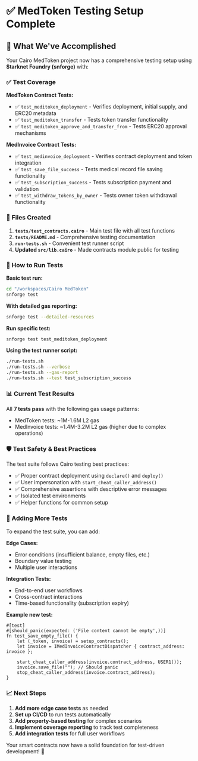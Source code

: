 # ✅ MedToken Testing Setup Complete

## 🎯 What We've Accomplished

Your Cairo MedToken project now has a comprehensive testing setup using **Starknet Foundry (snforge)** with:

### ✅ Test Coverage

**MedToken Contract Tests:**
- ✅ `test_meditoken_deployment` - Verifies deployment, initial supply, and ERC20 metadata
- ✅ `test_meditoken_transfer` - Tests token transfer functionality
- ✅ `test_meditoken_approve_and_transfer_from` - Tests ERC20 approval mechanisms

**MedInvoice Contract Tests:**
- ✅ `test_medinvoice_deployment` - Verifies contract deployment and token integration
- ✅ `test_save_file_success` - Tests medical record file saving functionality
- ✅ `test_subscription_success` - Tests subscription payment and validation
- ✅ `test_withdraw_tokens_by_owner` - Tests owner token withdrawal functionality

### 📁 Files Created

1. **`tests/test_contracts.cairo`** - Main test file with all test functions
2. **`tests/README.md`** - Comprehensive testing documentation
3. **`run-tests.sh`** - Convenient test runner script
4. **Updated `src/lib.cairo`** - Made contracts module public for testing

### 🚀 How to Run Tests

**Basic test run:**
```bash
cd "/workspaces/Cairo MedToken"
snforge test
```

**With detailed gas reporting:**
```bash
snforge test --detailed-resources
```

**Run specific test:**
```bash
snforge test test_meditoken_deployment
```

**Using the test runner script:**
```bash
./run-tests.sh
./run-tests.sh --verbose
./run-tests.sh --gas-report
./run-tests.sh --test test_subscription_success
```

### 📊 Current Test Results

All **7 tests pass** with the following gas usage patterns:
- MedToken tests: ~1M-1.6M L2 gas
- MedInvoice tests: ~1.4M-3.2M L2 gas (higher due to complex operations)

### 🛡️ Test Safety & Best Practices

The test suite follows Cairo testing best practices:
- ✅ Proper contract deployment using `declare()` and `deploy()`
- ✅ User impersonation with `start_cheat_caller_address()`
- ✅ Comprehensive assertions with descriptive error messages
- ✅ Isolated test environments
- ✅ Helper functions for common setup

### 🔄 Adding More Tests

To expand the test suite, you can add:

**Edge Cases:**
- Error conditions (insufficient balance, empty files, etc.)
- Boundary value testing
- Multiple user interactions

**Integration Tests:**
- End-to-end user workflows
- Cross-contract interactions
- Time-based functionality (subscription expiry)

**Example new test:**
```cairo
#[test]
#[should_panic(expected: ('File content cannot be empty',))]
fn test_save_empty_file() {
    let (_token, invoice) = setup_contracts();
    let invoice = IMedInvoiceContractDispatcher { contract_address: invoice };
    
    start_cheat_caller_address(invoice.contract_address, USER1());
    invoice.save_file(""); // Should panic
    stop_cheat_caller_address(invoice.contract_address);
}
```

### 📈 Next Steps

1. **Add more edge case tests** as needed
2. **Set up CI/CD** to run tests automatically
3. **Add property-based testing** for complex scenarios
4. **Implement coverage reporting** to track test completeness
5. **Add integration tests** for full user workflows

Your smart contracts now have a solid foundation for test-driven development! 🎉
